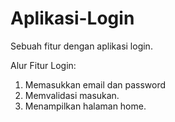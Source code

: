 # Aplikasi-Login
Sebuah fitur dengan aplikasi login.

Alur Fitur Login:
1. Memasukkan email dan password
2. Memvalidasi masukan.
3. Menampilkan halaman home.
